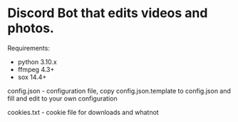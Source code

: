 # Discord Bot that edits videos and photos.

Requirements:
 - python 3.10.x
 - ffmpeg 4.3+
 - sox 14.4+

config.json - configuration file, copy config.json.template to config.json and fill and edit to your own configuration

cookies.txt - cookie file for downloads and whatnot